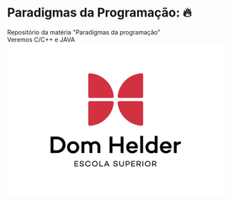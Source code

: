 # Paradigmas da Programação: 🔥 
Repositório da matéria "Paradigmas da programação" <br>
Veremos C/C++ e JAVA
<img src="Img/LogoDomHelder.png"> 
